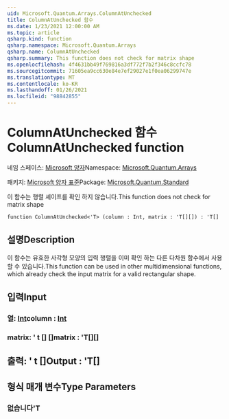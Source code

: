 ```yaml
---
uid: Microsoft.Quantum.Arrays.ColumnAtUnchecked
title: ColumnAtUnchecked 함수
ms.date: 1/23/2021 12:00:00 AM
ms.topic: article
qsharp.kind: function
qsharp.namespace: Microsoft.Quantum.Arrays
qsharp.name: ColumnAtUnchecked
qsharp.summary: This function does not check for matrix shape
ms.openlocfilehash: 4f4631bb49f769816a3df772f7b2f346c8ccfc78
ms.sourcegitcommit: 71605ea9cc630e84e7ef29027e1f0ea06299747e
ms.translationtype: MT
ms.contentlocale: ko-KR
ms.lasthandoff: 01/26/2021
ms.locfileid: "98842855"
---
```

# <a name="columnatunchecked-function"></a><span data-ttu-id="061c1-102">ColumnAtUnchecked 함수</span><span class="sxs-lookup"><span data-stu-id="061c1-102">ColumnAtUnchecked function</span></span>

<span data-ttu-id="061c1-103">네임 스페이스: [Microsoft 양자](xref:Microsoft.Quantum.Arrays)</span><span class="sxs-lookup"><span data-stu-id="061c1-103">Namespace: [Microsoft.Quantum.Arrays](xref:Microsoft.Quantum.Arrays)</span></span>

<span data-ttu-id="061c1-104">패키지: [Microsoft 양자 표준](https://nuget.org/packages/Microsoft.Quantum.Standard)</span><span class="sxs-lookup"><span data-stu-id="061c1-104">Package: [Microsoft.Quantum.Standard](https://nuget.org/packages/Microsoft.Quantum.Standard)</span></span>


<span data-ttu-id="061c1-105">이 함수는 행렬 셰이프를 확인 하지 않습니다.</span><span class="sxs-lookup"><span data-stu-id="061c1-105">This function does not check for matrix shape</span></span>

```qsharp
function ColumnAtUnchecked<'T> (column : Int, matrix : 'T[][]) : 'T[]
```


## <a name="description"></a><span data-ttu-id="061c1-106">설명</span><span class="sxs-lookup"><span data-stu-id="061c1-106">Description</span></span>

<span data-ttu-id="061c1-107">이 함수는 유효한 사각형 모양의 입력 행렬을 이미 확인 하는 다른 다차원 함수에서 사용할 수 있습니다.</span><span class="sxs-lookup"><span data-stu-id="061c1-107">This function can be used in other multidimensional functions, which already check the input matrix for a valid rectangular shape.</span></span>

## <a name="input"></a><span data-ttu-id="061c1-108">입력</span><span class="sxs-lookup"><span data-stu-id="061c1-108">Input</span></span>

### <a name="column--int"></a><span data-ttu-id="061c1-109">열: [Int](xref:microsoft.quantum.lang-ref.int)</span><span class="sxs-lookup"><span data-stu-id="061c1-109">column : [Int](xref:microsoft.quantum.lang-ref.int)</span></span>




### <a name="matrix--t"></a><span data-ttu-id="061c1-110">matrix: ' t [] []</span><span class="sxs-lookup"><span data-stu-id="061c1-110">matrix : 'T[][]</span></span>





## <a name="output--t"></a><span data-ttu-id="061c1-111">출력: ' t []</span><span class="sxs-lookup"><span data-stu-id="061c1-111">Output : 'T[]</span></span>



## <a name="type-parameters"></a><span data-ttu-id="061c1-112">형식 매개 변수</span><span class="sxs-lookup"><span data-stu-id="061c1-112">Type Parameters</span></span>

### <a name="t"></a><span data-ttu-id="061c1-113">없습니다</span><span class="sxs-lookup"><span data-stu-id="061c1-113">'T</span></span>

